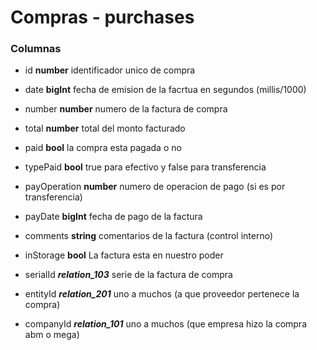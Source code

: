 # Compras - purchases
### Columnas
- id **number** identificador unico de compra
- date **bigInt** fecha de emision de la facrtua en segundos (millis/1000)
- number **number** numero de la factura de compra
- total **number** total del monto facturado
- paid **bool** la compra esta pagada o no
- typePaid **bool** true para efectivo y false para transferencia
- payOperation **number** numero de operacion de pago (si es por transferencia)
- payDate **bigInt** fecha de pago de la factura
- comments **string** comentarios de la factura (control interno)
- inStorage **bool** La factura esta en nuestro poder

- serialId ***relation_103*** serie de la factura de compra
- entityId ***relation_201*** uno a muchos (a que proveedor pertenece la compra)
- companyId ***relation_101*** uno a muchos (que empresa hizo la compra abm o mega)